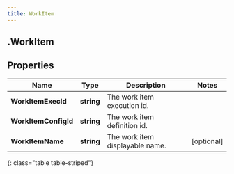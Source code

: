 ```yaml
---
title: WorkItem
---
```

## .WorkItem

## Properties

|Name | Type | Description | Notes|
|------------ | ------------- | ------------- | -------------|
| **WorkItemExecId** | **string** | The work item execution id. | |
| **WorkItemConfigId** | **string** | The work item definition id. | |
| **WorkItemName** | **string** | The work item displayable name. | [optional] |
{: class="table table-striped"}


